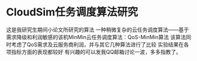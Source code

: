 # CloudSim任务调度算法研究
这是我研究生期间小论文所研究的算法
一种稍微复杂的云任务调度算法——基于需求降级和利润敏感的该机MinMin云任务调度算法：QoS-MinMin算法
该算法同时考虑了QoS需求及云服务商利润，并与其它几种算法进行了比较
实验结果在各项指标方面的表现都较好
有兴趣的可以发我QQ邮箱讨论一波，多多指教了。
